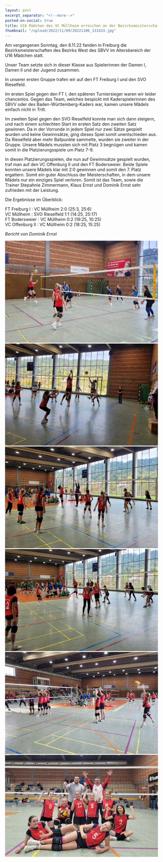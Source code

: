 ```yaml
---
layout: post
excerpt_separator: "<!--more-->"
posted-on-social: true
title: U16 Mädchen des VC Müllheim erreichen an der Bezirksmeisterschaft Platz 7
thumbnail: "/upload/2022/11/09/20221106_131433.jpg"
---
```

Am vergangenen Sonntag, den 6.11.22 fanden in Freiburg die Bezirksmeisterschaften des Bezirks West des SBVV im Altersbereich der U16 Mädchen statt.

Unser Team setzte sich in dieser Klasse aus Spielerinnen der Damen I, Damen II und der Jugend zusammen.

In unserer ersten Gruppe trafen wir auf den FT Freiburg I und den SVO Rieselfeld.

Im ersten Spiel gegen den FT I, den späteren Turniersieger waren wir leider chancenlos. Gegen das Team, welches bespickt mit Kaderspielerinnen des SBVV oder des Baden-Württemberg-Kaders war, kamen unsere Mädels einfach nicht in Tritt.

Im zweiten Spiel gegen den SVO Rieselfeld konnte man sich dann steigern, und nach einem schlechten Start im ersten Satz den zweiten Satz gewinnen. Da in der Vorrunde in jedem Spiel nur zwei Sätze gespielt wurden und keine Gewinnsätze, ging dieses Spiel somit unentschieden aus. Da Rieselfeld aber mehr Ballpunkte sammelte, wurden sie zweiter in der Gruppe. Unsere Mädels mussten sich mit Platz 3 begnügen und kamen somit in die Platzierungsspiele um Platz 7-9.

In diesen Platzierungsspielen, die nun auf Gewinnsätze gespielt wurden, traf man auf den VC Offenburg II und den FT Bodersweier. Beide Spiele konnten unsere Mädels klar mit 2:0 gewinnen und somit den 7. Platz ergattern. Somit ein guter Abschluss der Meisterschaften, in dem unsere Mädels nur ein einziges Spiel verloren. Somit ist das Team, sowie die Trainer Stepahnie Zimmermann, Klaus Ernst und Dominik Ernst sehr zufrieden mit der Leistung.

Die Ergebnisse im Überblick:

FT Freiburg I : VC Müllheim 2:0 (25:3, 25:6)  
VC Müllheim : SVO Rieselfeld 1:1 (14:25, 25:17)  
FT Bodersweier : VC Müllheim 0:2 (19:25, 10:25)  
VC Offenburg II : VC Müllheim 0:2 (18:25, 15:25)

_Bericht von Dominik Ernst_

![](/upload/2022/11/09/20221106_160816.jpg)![](/upload/2022/11/09/20221106_113752.jpg)![](/upload/2022/11/09/20221106_132152.jpg)![](/upload/2022/11/09/20221106_131651.jpg)![](/upload/2022/11/09/20221106_130114.jpg)![](/upload/2022/11/09/20221106_172907.jpg)